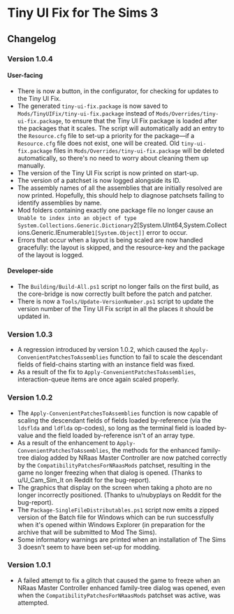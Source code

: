 # Tiny UI Fix for The Sims 3

## Changelog

### Version 1.0.4

#### User-facing

- There is now a button, in the configurator, for checking for updates to the Tiny UI Fix.
- The generated `tiny-ui-fix.package` is now saved to `Mods/TinyUIFix/tiny-ui-fix.package` instead of `Mods/Overrides/tiny-ui-fix.package`, to ensure that the Tiny UI Fix package is loaded after the packages that it scales. The script will automatically add an entry to the `Resource.cfg` file to set-up a priority for the package—if a `Resource.cfg` file does not exist, one will be created. Old `tiny-ui-fix.package` files in `Mods/Overrides/tiny-ui-fix.package` will be deleted automatically, so there's no need to worry about cleaning them up manually.
- The version of the Tiny UI Fix script is now printed on start-up.
- The version of a patchset is now logged alongside its ID.
- The assembly names of all the assemblies that are initially resolved are now printed. Hopefully, this should help to diagnose patchsets failing to identify assemblies by name.
- Mod folders containing exactly one package file no longer cause an `Unable to index into an object of type System.Collections.Generic.Dictionary`2[System.UInt64,System.Collections.Generic.IEnumerable`1[System.Object]]` error to occur.
- Errors that occur when a layout is being scaled are now handled gracefully: the layout is skipped, and the resource-key and the package of the layout is logged.

#### Developer-side

- The `Building/Build-All.ps1` script no longer fails on the first build, as the core-bridge is now correctly built before the patch and patcher.
- There is now a `Tools/Update-VersionNumber.ps1` script to update the version number of the Tiny UI Fix script in all the places it should be updated in.

### Version 1.0.3

- A regression introduced by version 1.0.2, which caused the `Apply-ConvenientPatchesToAssemblies` function to fail to scale the descendant fields of field-chains starting with an instance field was fixed.
- As a result of the fix to `Apply-ConvenientPatchesToAssemblies`, interaction-queue items are once again scaled properly.

### Version 1.0.2

- The `Apply-ConvenientPatchesToAssemblies` function is now capable of scaling the descendant fields of fields loaded by-reference (via the `ldsflda` and `ldflda` op-codes), so long as the terminal field is loaded by-value and the field loaded by-reference isn't of an array type.
- As a result of the enhancement to `Apply-ConvenientPatchesToAssemblies`, the methods for the enhanced family-tree dialog added by NRaas Master Controller are now patched correctly by the `CompatibilityPatchesForNRaasMods` patchset, resulting in the game no longer freezing when that dialog is opened. (Thanks to u/U_Cam_Sim_It on Reddit for the bug-report).
- The graphics that display on the screen when taking a photo are no longer incorrectly positioned. (Thanks to u/nubyplays on Reddit for the bug-report).
- The `Package-SingleFileDistributables.ps1` script now emits a zipped version of the Batch file for Windows which can be run successfully when it's opened within Windows Explorer (in preparation for the archive that will be submitted to Mod The Sims).
- Some informatory warnings are printed when an installation of The Sims 3 doesn't seem to have been set-up for modding.

### Version 1.0.1

* A failed attempt to fix a glitch that caused the game to freeze when an NRaas Master Controller enhanced family-tree dialog was opened, even when the `CompatibilityPatchesForNRaasMods` patchset was active, was attempted.
